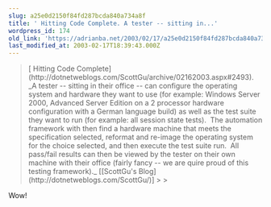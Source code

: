 ```yaml
---
slug: a25e0d2150f84fd287bcda840a734a8f
title: ' Hitting Code Complete. A tester -- sitting in...'
wordpress_id: 174
old_link: 'https://adrianba.net/2003/02/17/a25e0d2150f84fd287bcda840a734a8f/'
last_modified_at: 2003-02-17T18:39:43.000Z
---
```


<blockquote>[
Hitting Code Complete](http://dotnetweblogs.com/ScottGu/archive/02162003.aspx#2493). _A tester -- sitting in their office
-- can configure the operating system and hardware they want to use
(for example: Windows Server 2000, Advanced Server Edition on a
2 processor hardware configuration with a German language
build) as well as the test suite they want to run (for example: all
session state tests).  The automation framework with then find
a hardware machine that meets the specification selected, reformat
and re-image the operating system for the choice selected, and then
execute the test suite run.  All pass/fail results can then be
viewed by the tester on their own machine with their office (fairly
fancy -- we are quire proud of this testing framework)._
[[ScottGu's
Blog](http://dotnetweblogs.com/ScottGu/)]
> 
> </blockquote>

Wow!
